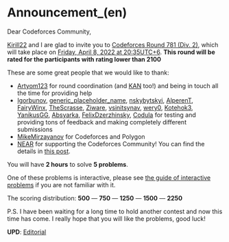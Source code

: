 # Announcement_(en)

Dear Codeforces Community,

[Kirill22](https://codeforces.com/profile/Kirill22 "International Grandmaster Kirill22") and I are glad to invite you to [Codeforces Round 781 (Div. 2)](https://codeforces.com/contest/1665 "Codeforces Round 781 (Div. 2)"), which will take place on [Friday, April 8, 2022 at 20:35UTC+6](https://codeforces.com/https://www.timeanddate.com/worldclock/fixedtime.html?day=8&month=4&year=2022&hour=17&min=35&sec=0&p1=166). **This round will be rated for the participants with rating lower than 2100**

These are some great people that we would like to thank:

 * [Artyom123](https://codeforces.com/profile/Artyom123 "Grandmaster Artyom123") for round coordination (and [KAN](https://codeforces.com/profile/KAN "Legendary Grandmaster KAN") too!) and being in touch all the time for providing help
* [Igorbunov](https://codeforces.com/profile/Igorbunov "Grandmaster Igorbunov"), [generic_placeholder_name](https://codeforces.com/profile/generic_placeholder_name "Grandmaster generic_placeholder_name"), [nskybytskyi](https://codeforces.com/profile/nskybytskyi "International Master nskybytskyi"), [AlperenT](https://codeforces.com/profile/AlperenT "Master AlperenT"), [FairyWinx](https://codeforces.com/profile/FairyWinx "Master FairyWinx"), [TheScrasse](https://codeforces.com/profile/TheScrasse "International Master TheScrasse"), [Ziware](https://codeforces.com/profile/Ziware "International Master Ziware"), [vsinitsynav](https://codeforces.com/profile/vsinitsynav "Master vsinitsynav"), [wery0](https://codeforces.com/profile/wery0 "Master wery0"), [Kotehok3](https://codeforces.com/profile/Kotehok3 "Master Kotehok3"), [YanikusGG](https://codeforces.com/profile/YanikusGG "Candidate Master YanikusGG"), [Absyarka](https://codeforces.com/profile/Absyarka "Expert Absyarka"), [FelixDzerzhinsky](https://codeforces.com/profile/FelixDzerzhinsky "Expert FelixDzerzhinsky"), [Codula](https://codeforces.com/profile/Codula "Pupil Codula") for testing and providing tons of feedback and making completely different submissions
* [MikeMirzayanov](https://codeforces.com/profile/MikeMirzayanov "Headquarters, MikeMirzayanov") for Codeforces and Polygon
* [NEAR](https://codeforces.com/https://near.org/) for supporting the Codeforces Community! You can find the details in [this post](https://codeforces.com/blog/entry/101398).

You will have **2 hours** to solve **5 problems**.

One of these problems is interactive, please see [the guide of interactive problems](https://codeforces.com/blog/entry/45307) if you are not familiar with it.

The scoring distribution: **500** — **750** — **1250** — **1500** — **2250**

P.S. I have been waiting for a long time to hold another contest and now this time has come. I really hope that you will like the problems, good luck!

**UPD**: [Editorial](Tutorial.md)

